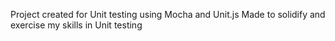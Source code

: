 Project created for Unit testing using Mocha and Unit.js
Made to solidify and exercise my skills in Unit testing
